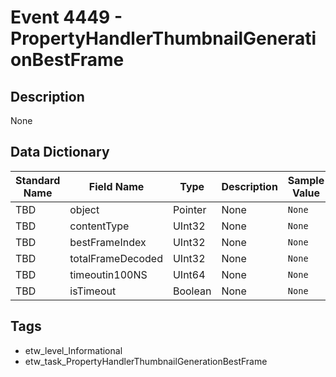 # Event 4449 - PropertyHandlerThumbnailGenerationBestFrame

## Description
None

## Data Dictionary
|Standard Name|Field Name|Type|Description|Sample Value|
|---|---|---|---|---|
|TBD|object|Pointer|None|`None`|
|TBD|contentType|UInt32|None|`None`|
|TBD|bestFrameIndex|UInt32|None|`None`|
|TBD|totalFrameDecoded|UInt32|None|`None`|
|TBD|timeoutin100NS|UInt64|None|`None`|
|TBD|isTimeout|Boolean|None|`None`|

## Tags
* etw_level_Informational
* etw_task_PropertyHandlerThumbnailGenerationBestFrame